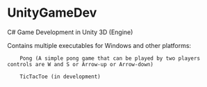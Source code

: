# UnityGameDev
 C# Game Development in Unity 3D (Engine)

  Contains multiple executables for Windows and other platforms:

        Pong (A simple pong game that can be played by two players controls are W and S or Arrow-up or Arrow-down)

        TicTacToe (in development)